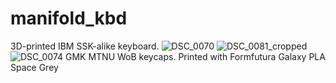 # manifold_kbd
3D-printed IBM SSK-alike keyboard. 
![DSC_0070](https://github.com/galile0-designs/manifold_kbd/assets/134774462/b252c2dc-bde0-4c5d-8960-ae8a56bcee96)
![DSC_0081_cropped](https://github.com/galile0-designs/manifold_kbd/assets/134774462/03f7e2f3-6a8c-4df4-b7ef-28f6d4dd6936)
![DSC_0074](https://github.com/galile0-designs/manifold_kbd/assets/134774462/d598e111-5a81-476b-81a5-3b9dc948d9b2)
GMK MTNU WoB keycaps. Printed with Formfutura Galaxy PLA Space Grey
